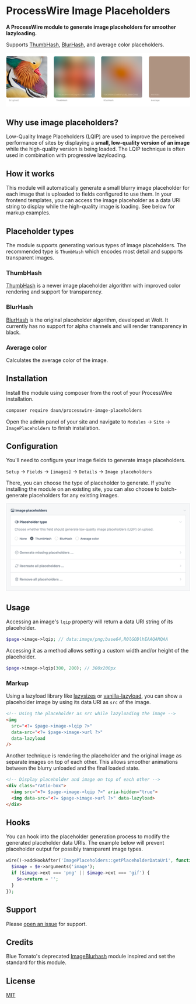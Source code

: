 # ProcessWire Image Placeholders

**A ProcessWire module to generate image placeholders for smoother lazyloading.**

Supports [ThumbHash](https://evanw.github.io/thumbhash/), [BlurHash](https://blurha.sh/), and
average color placeholders.

![Example image placeholders](assets/example-placeholder.png)

## Why use image placeholders?

Low-Quality Image Placeholders (LQIP) are used to improve the perceived performance of sites by
displaying a **small, low-quality version of an image** while the high-quality version is being loaded.
The LQIP technique is often used in combination with progressive lazyloading.

## How it works

This module will automatically generate a small blurry image placeholder for each image that is
uploaded to fields configured to use them. In your frontend templates, you can access the image
placeholder as a data URI string to display while the high-quality image is loading.
See below for markup examples.

## Placeholder types

The module supports generating various types of image placeholders. The recommended type is
`ThumbHash` which encodes most detail and supports transparent images.

### ThumbHash

[ThumbHash](https://evanw.github.io/thumbhash/) is a newer image placeholder algorithm with improved
color rendering and support for transparency.

### BlurHash

[BlurHash](https://blurha.sh/) is the original placeholder algorithm, developed at Wolt. It
currently has no support for alpha channels and will render transparency in black.

### Average color

Calculates the average color of the image.

## Installation

Install the module using composer from the root of your ProcessWire installation.

```sh
composer require daun/processwire-image-placeholders
```

Open the admin panel of your site and navigate to `Modules` → `Site` → `ImagePlaceholders` to finish installation.

## Configuration

You'll need to configure your image fields to generate image placeholders.

`Setup` → `Fields` → `[images]` → `Details` → `Image placeholders`

There, you can choose the type of placeholder to generate. If you're installing the module on an
existing site, you can also choose to batch-generate placeholders for any existing images.

![Field settings dialog](assets/field-settings.png)

## Usage

Accessing an image's `lqip` property will return a data URI string of its placeholder.

```php
$page->image->lqip; // data:image/png;base64,R0lGODlhEAAQAMQAA
```

Accessing it as a method allows setting a custom width and/or height of the placeholder.

```php
$page->image->lqip(300, 200); // 300x200px
```

### Markup

Using a lazyload library like [lazysizes](https://github.com/aFarkas/lazysizes) or
[vanilla-lazyload](https://github.com/verlok/vanilla-lazyload), you can show a
placeholder image by using its data URI as `src` of the image.

```html
<!-- Using the placeholder as src while lazyloading the image -->
<img
  src="<?= $page->image->lqip ?>"
  data-src="<?= $page->image->url ?>"
  data-lazyload
/>
```

Another technique is rendering the placeholder and the original image as separate images on top of
each other. This allows smoother animations between the blurry unloaded and the final loaded state.

```html
<!-- Display placeholder and image on top of each other -->
<div class="ratio-box">
  <img src="<?= $page->image->lqip ?>" aria-hidden="true">
  <img data-src="<?= $page->image->url ?>" data-lazyload>
</div>
```

## Hooks

You can hook into the placeholder generation process to modify the generated placeholder data URIs.
The example below will prevent placeholder output for possibly transparent image types.

```php
wire()->addHookAfter('ImagePlaceholders::getPlaceholderDataUri', function (HookEvent $e) {
  $image = $e->arguments('image');
  if ($image->ext === 'png' || $image->ext === 'gif') {
    $e->return = '';
  }
});
```

## Support

Please [open an issue](https://github.com/daun/processwire-image-placeholders/issues/new) for support.

## Credits

Blue Tomato's deprecated [ImageBlurhash](https://github.com/blue-tomato/ImageBlurhash) module
inspired and set the standard for this module.

## License

[MIT](./LICENCE)
